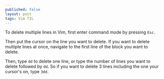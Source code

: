 ```yaml
---
published: false
layout: post
tags: Vim TIL
---
```

To delete multiple lines in Vim, first enter command mode by pressing `Esc`.

Then put the cursor on the line you want to delete. If you want to delete multiple lines at once, navigate to the first line of the block you want to delete.

Then, type `dd` to delete one line, or type the number of lines you want to delete followed by `dd`. So if you want to delete 3 lines including the one your cursor's on, type `3dd`.
